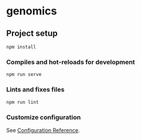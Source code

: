# genomics

## Project setup
```
npm install
```

### Compiles and hot-reloads for development
```
npm run serve
```

### Lints and fixes files
```
npm run lint
```

### Customize configuration
See [Configuration Reference](https://cli.vuejs.org/config/).
